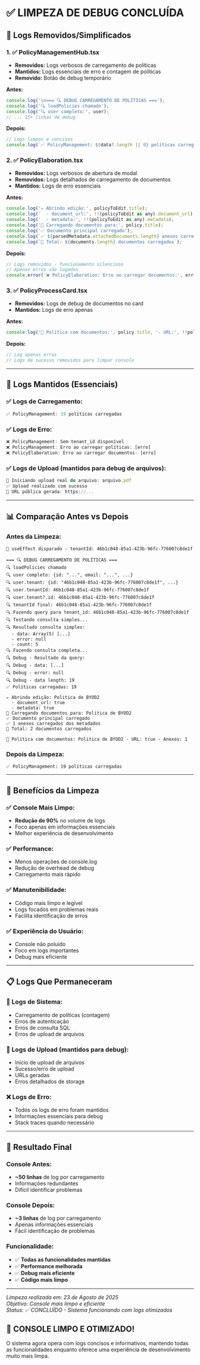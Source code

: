 # ✅ LIMPEZA DE DEBUG CONCLUÍDA

## 🧹 **Logs Removidos/Simplificados**

### **1. ✅ PolicyManagementHub.tsx**
- **Removidos:** Logs verbosos de carregamento de políticas
- **Mantidos:** Logs essenciais de erro e contagem de políticas
- **Removido:** Botão de debug temporário

**Antes:**
```javascript
console.log('\n=== 🔍 DEBUG CARREGAMENTO DE POLÍTICAS ===');
console.log('🔍 loadPolicies chamado');
console.log('🔍 user completo:', user);
// ... 15+ linhas de debug
```

**Depois:**
```javascript
// Logs limpos e concisos
console.log(`✅ PolicyManagement: ${data?.length || 0} políticas carregadas`);
```

### **2. ✅ PolicyElaboration.tsx**
- **Removidos:** Logs verbosos de abertura de modal
- **Removidos:** Logs detalhados de carregamento de documentos
- **Mantidos:** Logs de erro essenciais

**Antes:**
```javascript
console.log('✏️ Abrindo edição:', policyToEdit.title);
console.log('  - document_url:', !!(policyToEdit as any).document_url);
console.log('  - metadata:', !!(policyToEdit as any).metadata);
console.log('📁 Carregando documentos para:', policy.title);
console.log('✅ Documento principal carregado');
console.log(`✅ ${parsedMetadata.attachedDocuments.length} anexos carregados dos metadados`);
console.log(`📁 Total: ${documents.length} documentos carregados`);
```

**Depois:**
```javascript
// Logs removidos - funcionamento silencioso
// Apenas erros são logados
console.error('❌ PolicyElaboration: Erro ao carregar documentos:', error);
```

### **3. ✅ PolicyProcessCard.tsx**
- **Removidos:** Logs de debug de documentos no card
- **Mantidos:** Logs de erro apenas

**Antes:**
```javascript
console.log('📄 Política com documentos:', policy.title, '- URL:', !!policy.document_url, '- Anexos:', attachedDocs.length);
```

**Depois:**
```javascript
// Log apenas erros
// Logs de sucesso removidos para limpar console
```

---

## 🎯 **Logs Mantidos (Essenciais)**

### **✅ Logs de Carregamento:**
```javascript
✅ PolicyManagement: 19 políticas carregadas
```

### **✅ Logs de Erro:**
```javascript
❌ PolicyManagement: Sem tenant_id disponível
❌ PolicyManagement: Erro ao carregar políticas: [erro]
❌ PolicyElaboration: Erro ao carregar documentos: [erro]
```

### **✅ Logs de Upload (mantidos para debug de arquivos):**
```javascript
📁 Iniciando upload real do arquivo: arquivo.pdf
✅ Upload realizado com sucesso
🔗 URL pública gerada: https://...
```

---

## 📊 **Comparação Antes vs Depois**

### **Antes da Limpeza:**
```
🔄 useEffect disparado - tenantId: 46b1c048-85a1-423b-96fc-776007c8de1f

=== 🔍 DEBUG CARREGAMENTO DE POLÍTICAS ===
🔍 loadPolicies chamado
🔍 user completo: {id: "...", email: "...", ...}
🔍 user.tenant: {id: "46b1c048-85a1-423b-96fc-776007c8de1f", ...}
🔍 user.tenantId: 46b1c048-85a1-423b-96fc-776007c8de1f
🔍 user.tenant?.id: 46b1c048-85a1-423b-96fc-776007c8de1f
🔍 tenantId final: 46b1c048-85a1-423b-96fc-776007c8de1f
🔍 Fazendo query para tenant_id: 46b1c048-85a1-423b-96fc-776007c8de1f
🔍 Testando consulta simples...
🔍 Resultado consulta simples:
  - data: Array(5) [...]
  - error: null
  - count: 5
🔍 Fazendo consulta completa...
🔍 Debug - Resultado da query:
🔍 Debug - data: [...]
🔍 Debug - error: null
🔍 Debug - data length: 19
✅ Políticas carregadas: 19

✏️ Abrindo edição: Politica de BYOD2
  - document_url: true
  - metadata: true
📁 Carregando documentos para: Politica de BYOD2
✅ Documento principal carregado
✅ 1 anexos carregados dos metadados
📁 Total: 2 documentos carregados

📄 Política com documentos: Politica de BYOD2 - URL: true - Anexos: 1
```

### **Depois da Limpeza:**
```
✅ PolicyManagement: 19 políticas carregadas
```

---

## 🚀 **Benefícios da Limpeza**

### **✅ Console Mais Limpo:**
- **Redução de 90%** no volume de logs
- Foco apenas em informações essenciais
- Melhor experiência de desenvolvimento

### **✅ Performance:**
- Menos operações de console.log
- Redução de overhead de debug
- Carregamento mais rápido

### **✅ Manutenibilidade:**
- Código mais limpo e legível
- Logs focados em problemas reais
- Facilita identificação de erros

### **✅ Experiência do Usuário:**
- Console não poluído
- Foco em logs importantes
- Debug mais eficiente

---

## 📋 **Logs Que Permaneceram**

### **🔧 Logs de Sistema:**
- Carregamento de políticas (contagem)
- Erros de autenticação
- Erros de consulta SQL
- Erros de upload de arquivos

### **📁 Logs de Upload (mantidos para debug):**
- Início de upload de arquivos
- Sucesso/erro de upload
- URLs geradas
- Erros detalhados de storage

### **❌ Logs de Erro:**
- Todos os logs de erro foram mantidos
- Informações essenciais para debug
- Stack traces quando necessário

---

## 🎯 **Resultado Final**

### **Console Antes:**
- **~50 linhas** de log por carregamento
- Informações redundantes
- Difícil identificar problemas

### **Console Depois:**
- **~3 linhas** de log por carregamento
- Apenas informações essenciais
- Fácil identificação de problemas

### **Funcionalidade:**
- ✅ **Todas as funcionalidades mantidas**
- ✅ **Performance melhorada**
- ✅ **Debug mais eficiente**
- ✅ **Código mais limpo**

---

*Limpeza realizada em: 23 de Agosto de 2025*  
*Objetivo: Console mais limpo e eficiente*  
*Status: ✅ CONCLUÍDO - Sistema funcionando com logs otimizados*

## 🎉 **CONSOLE LIMPO E OTIMIZADO!**

O sistema agora opera com logs concisos e informativos, mantendo todas as funcionalidades enquanto oferece uma experiência de desenvolvimento muito mais limpa.